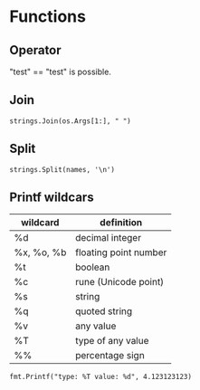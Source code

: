 # Functions

## Operator
"test" == "test" is possible.

## Join
```
strings.Join(os.Args[1:], " ")
```
## Split
```
strings.Split(names, '\n')
```

## Printf wildcars
 
| wildcard   | definition            |
| ---        | ---                   |
| %d         | decimal integer       |
| %x, %o, %b | floating point number |
| %t         | boolean               |
| %c         | rune (Unicode point)  |
| %s         | string                |
| %q         | quoted string         |
| %v         | any value             |
| %T         | type of any value     |
| %%         | percentage sign       |

```
fmt.Printf("type: %T value: %d", 4.123123123)
```
